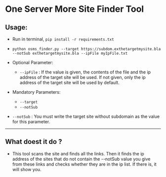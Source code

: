 # One Server More Site Finder Tool

## Usage:
* Run in terminal, `pip install -r requirements.txt`

* `python osms_finder.py --target https://subdom.exthetargetmysite.bla --notSub exthetargetmysite.bla --ipFile myIpFile.txt`

* Optional Parameter:
    - `--ipFile` : If the value is given, the contents of the file and the ip address of the target site will be used. If not given, only the ip address of the target site will be used by default.

* Mandatory Parameters:
    - `--target`
    - `--notSub`

* `--notSub` : You must write the target site without subdomain as the value for this parameter.

***

## What doest it do ?
* This tool scans the site and finds all the links. Then it finds the ip address of the sites that do not contain the --notSub value you give from these links and checks whether they are in the ip list. If there is, it will show you.